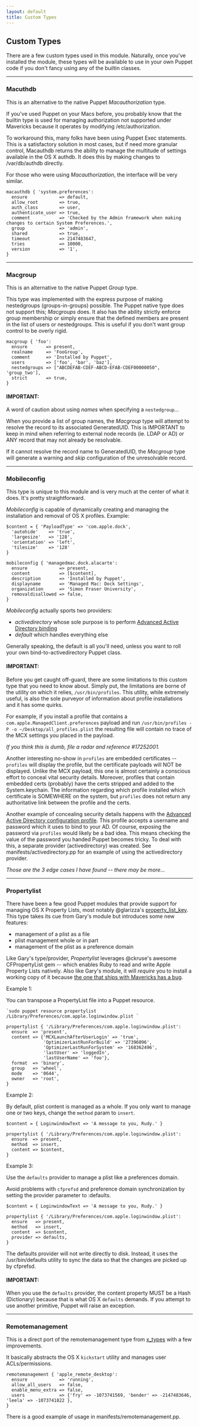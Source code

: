 ```yaml
---
layout: default
title: Custom Types
---
```

## Custom Types

There are a few custom types used in this module. Naturally, once you've installed the module, these types will be available to use in your own Puppet code if you don't fancy using any of the builtin classes.

---
### Macuthdb

This is an alternative to the native Puppet _Macauthorization_ type.

If you've used Puppet on your Macs before, you probably know that the builtin type is used for managing authorization not supported under Mavericks because it operates by modifying /etc/authorization.

To workaround this, many folks have been using Puppet Exec statements. This is a satisfactory solution in most cases, but if need more granular control, Macauthdb returns the ability to manage the multitude of settings available in the OS X authdb. It does this by making changes to /var/db/authdb directly.

For those who were using _Macauthorization_, the interface will be very similar.

    macauthdb { 'system.preferences':
      ensure            => default,
      allow_root        => true,
      auth_class        => user,
      authenticate_user => true,
      comment           => 'Checked by the Admin framework when making changes to certain System Preferences.',
      group             => 'admin',
      shared            => true,
      timeout           => 2147483647,
      tries             => 10000,
      version           => '1',
    }

---
### Macgroup

This is an alternative to the native Puppet _Group_ type.

This type was implemented with the express purpose of making nestedgroups (groups-in-groups) possible. The Puppet native type does not support this; _Macgroups_ does. It also has the ability strictly enforce group membership or simply ensure that the defined members are present in the list of users or nestedgroups. This is useful if you don't want group control to be overly rigid.

    macgroup { 'foo':
      ensure       => present,
      realname     => 'FooGroup',
      comment      => 'Installed by Puppet',
      users        => ['foo', 'bar', 'baz'],
      nestedgroups => ["ABCDEFAB-CDEF-ABCD-EFAB-CDEF00000050", 'group_two'],
      strict       => true,
    }

#### IMPORTANT:
A word of caution about using _names_ when specifying a `nestedgroup`...

When you provide a list of group names, the _Macgroup_ type will attempt to resolve the record to its associated GeneratedUID. This is IMPORTANT to keep in mind when referring to external node records (ie. LDAP or AD) or ANY record that may not already be resolvable.

If it cannot resolve the record name to GeneratedUID, the _Macgroup_ type will generate a warning and _skip_ configuration of the unresolvable record.

---
### Mobileconfig

This type is unique to this module and is very much at the center of what it does. It's pretty straightforward.

_Mobileconfig_ is capable of dynamically creating and managing the installation and removal of OS X profiles. Example:

    $content = { 'PayloadType' => 'com.apple.dock',
      'autohide'    => 'true',
      'largesize'   => '128',
      'orientation' => 'left',
      'tilesize'    => '128'
    }

    mobileconfig { 'managedmac.dock.alacarte':
      ensure            => present,
      content           => [$content],
      description       => 'Installed by Puppet',
      displayname       => 'Managed Mac: Dock Settings',
      organization      => 'Simon Fraser University',
      removaldisallowed => false,
    }

_Mobileconfig_ actually sports two providers:

* _activedirectory_ whose sole purpose is to perform [Advanced Active Directory binding](http://support.apple.com/kb/HT5981?viewlocale=en_US&locale=en_US)
* _default_ which handles everything else

Generally speaking, the default is all you'll need, unless you want to roll your own bind-to-activedirectory Puppet class.

#### IMPORTANT:

Before you get caught off-guard, there are some limitations to this custom type that you need to know about. Simply put, the limitations are borne of the utility on which it relies, `/usr/bin/profiles`. This utility, while extremely useful, is also the sole purveyor of information about profile installations and it has some quirks.

For example, if you install a profile that contains a `com.apple.ManagedClient.preferences` payload and run `/usr/bin/profiles -P -o ~/Desktop/all_profiles.plist` the resulting file will contain no trace of the MCX settings you placed in the payload.

*If you think this is dumb, file a radar and reference #17252001.*

Another interesting no-show in `profiles` are embedded certificates -- `profiles` will display the profile, but the certificate payloads will NOT be displayed. Unlike the MCX payload, this one is almost certainly a conscious effort to conceal vital security details. Moreover, profiles that contain embedded certs (probably) have the certs stripped and added to the System.keychain. The information regarding which profile installed which certificate is SOMEWHERE on the system, but `profiles` does not return any authoritative link between the profile and the certs.

Another example of concealing security details happens with the [Advanced Active Directory configuration profile](http://support.apple.com/kb/HT5981?viewlocale=en_US&locale=en_US). This profile accepts a username and password which it uses to bind to your AD. Of course, exposing the password via `profiles` would likely be a bad idea. This means checking the value of the password you handed Puppet becomes tricky. To deal with this, a separate provider (activedirectory) was created. See manifests/activedirectory.pp for an example of using the activedirectory provider.

*Those are the 3 edge cases I have found -- there may be more...*

---
### Propertylist

There have been a few good Puppet modules that provide support for managing OS X Property Lists, most notably @glarizza's [property\_list\_key](https://forge.puppetlabs.com/glarizza/property_list_key). This type takes its cue from Gary's module but introduces some new features:

* management of a plist as a file
* plist management whole or in part
* management of the plist as a preference domain

Like Gary's type/provider, _Propertylist_ leverages @ckruse's awesome CFPropertyList gem -- which enables Ruby to read and write Apple Property Lists natively. Also like Gary's module, it will _require_ you to install a working copy of it because [the one that ships with Mavericks has a bug](https://github.com/glarizza/puppet-property_list_key#the-cfpropertylist-provider).

Example 1:

You can transpose a PropertyList file into a Puppet resource.

    `sudo puppet resource propertylist /Library/Preferences/com.apple.loginwindow.plist `

    propertylist { '/Library/Preferences/com.apple.loginwindow.plist':
      ensure  => 'present',
      content => {'MCXLaunchAfterUserLogin' => 'true',
                  'OptimizerLastRunForBuild' => '27396096',
                  'OptimizerLastRunForSystem' => '168362496',
                  'lastUser' => 'loggedIn',
                  'lastUserName' => 'foo'},
      format  => 'binary',
      group   => 'wheel',
      mode    => '0644',
      owner   => 'root',
    }

Example 2:

By default, plist content is managed as a whole. If you only want to manage one or two keys, change the `method` param to `insert`.

    $content = { LoginwindowText => 'A message to you, Rudy.' }

    propertylist { '/Library/Preferences/com.apple.loginwindow.plist':
      ensure  => present,
      method  => insert,
      content => $content,
    }

Example 3:

Use the `defaults` provider to manage a plist like a preferences domain.

Avoid problems with `cfprefsd` and preference domain synchronization by
setting the provider parameter to :defaults.

    $content = { LoginwindowText => 'A message to you, Rudy.' }

    propertylist { '/Library/Preferences/com.apple.loginwindow.plist':
      ensure   => present,
      method   => insert,
      content  => $content,
      provider => defaults,
    }

The defaults provider will not write directly to disk. Instead, it uses the /usr/bin/defaults utility to sync the data so that the changes are picked up by cfprefsd.

#### IMPORTANT:

When you use the `defaults` provider, the content property MUST be a Hash (Dictionary) because that is what OS X `defaults` demands. If you attempt to use another primitive, Puppet will raise an exception.

---
### Remotemanagement

This is a direct port of the remotemanagement type from [x_types](https://github.com/dayglojesus/x_types) with a few improvements.

It basically abstracts the OS X `kickstart` utility and manages user ACLs/permissions.

    remotemanagement { 'apple_remote_desktop':
      ensure            => 'running',
      allow_all_users   => false,
      enable_menu_extra => false,
      users             => {'fry' => -1073741569, 'bender' => -2147483646, 'leela' => -1073741822 },
    }

There is a good example of usage in manifests/remotemanagement.pp.
